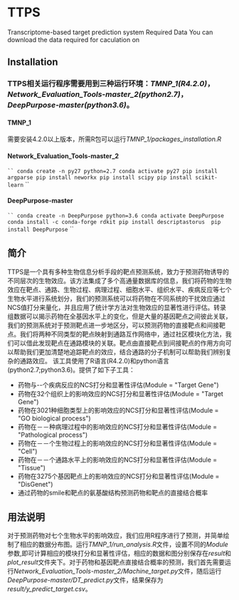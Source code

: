 # TTPS
Transcriptome-based target prediction system
Required Data
You can download the data required for caculation on 
## Installation
### TTPS相关运行程序需要用到三种运行环境：*TMNP_1(R4.2.0)*，*Network_Evaluation_Tools-master_2(python2.7)*，*DeepPurpose-master(python3.6)*。
#### TMNP_1 
需要安装4.2.0以上版本，所需R包可以运行*TMNP_1/packages_installation.R*
#### Network_Evaluation_Tools-master_2
` ``
conda create -n py27 python=2.7
conda activate py27
pip install argparse
pip install neworkx
pip install scipy
pip install scikit-learn
` ``
#### DeepPurpose-master
` ``
conda create -n DeepPurpose python=3.6
conda activate DeepPurpose
conda install -c conda-forge rdkit
pip install descriptastorus 
pip install DeepPurpose
` ``


## 简介
TTPS是一个具有多种生物信息分析手段的靶点预测系统，致力于预测药物诱导的不同层次的生物效应。该方法集成了多个高通量数据库的信息，我们将药物的生物效应在靶点、通路、生物过程、病理过程、细胞水平、组织水平、疾病反应等七个生物水平进行系统划分，我们的预测系统可以将药物在不同系统的干扰效应通过NCS值打分来量化，并且应用了统计学方法对生物效应的显著性进行评估。转录组数据可以揭示药物在全基因水平上的变化，但是大量的基因靶点之间彼此关联，我们的预测系统对于预测靶点进一步地区分，可以预测药物的直接靶点和间接靶点。我们将两种不同类型的靶点映射到通路互作网络中，通过社区模块化方法，我们可以借此发现靶点在通路模块的关联。靶点由直接靶点到间接靶点的作用方向可以帮助我们更加清楚地追踪靶点的效应，结合通路的分子机制可以帮助我们辨别复杂的通路效应。
该工具使用了R语言(R4.2.0)和python语言(python2.7;python3.6)。提供了如下子工具：
* 药物与--个疾病反应的NCS打分和显著性评估(Module = "Target Gene")
* 药物在32个组织上的影响效应的NCS打分和显著性评估(Module = "Target Gene")
* 药物在3021种细胞类型上的影响效应的NCS打分和显著性评估(Module = "GO biological process")
* 药物在－－种病理过程中的影响效应的NCS打分和显著性评估(Module = "Pathological process")
* 药物在－－个生物过程上的影响效应的NCS打分和显著性评估(Module = "Cell")
* 药物在－－个通路水平上的影响效应的NCS打分和显著性评估(Module = "Tissue")
* 药物在3275个基因靶点上的影响效应的NCS打分和显著性评估(Module = "DisGenet")
* 通过药物的smile和靶点的氨基酸结构预测药物和靶点的直接结合概率


## 用法说明
对于预测药物对七个生物水平的影响效应，我们应用R程序进行了预测，并简单绘制了相应的数据分布图。运行*TMNP_1/run_analysis.R*文件，设置不同的*Module*参数,即可计算相应的模块打分和显著性评估，相应的数据和图分别保存在*result*和*plot_result*文件夹下。对于药物和基因靶点直接结合概率的预测，我们首先需要运行*Network_Evaluation_Tools-master_2/Machine_target.py*文件，随后运行*DeepPurpose-master/DT_predict.py*文件，结果保存为*result/y_predict_target.csv*。
